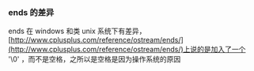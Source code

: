### ends 的差异
ends 在 windows 和类 unix 系统下有差异，[http://www.cplusplus.com/reference/ostream/ends/](http://www.cplusplus.com/reference/ostream/ends/)上说的是加入了一个 '\0' ，而不是空格，之所以是空格是因为操作系统的原因